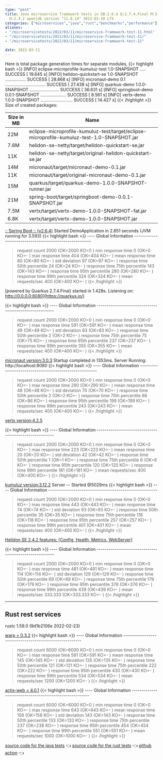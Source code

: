 ```yaml
---
type: "post"
title: Java microservice framework tests in SB:2.6.4 Q:2.7.4.Final M:3.3.4 V:4.2.5
  H:2.4.2 openjdk version "11.0.14" 2022-01-18 LTS
categories: ["microservices","java","rust","benchmarks","performance"]
aliases:
- "/microservicetests/2022/03/11/microservice-framework-test-11.html"
- "/microservicetests/2022/03/11/microservice-framework-test-11/"
- "/microservicetests/2022/03/11/microservice-framework-test-11"

date: 2022-03-11
---
```


Here is total package generation times for separate modules,
{{< highlight bash >}}
[INFO] eclipse-microprofile-kumuluz-test 1.0-SNAPSHOT ..... SUCCESS [ 19.645 s]
[INFO] helidon-quickstart-se 1.0-SNAPSHOT ................. SUCCESS [ 28.868 s]
[INFO] micronaut-demo 0.1 ................................. SUCCESS [ 27.438 s]
[INFO] quarkus-demo 1.0.0-SNAPSHOT ........................ SUCCESS [ 36.631 s]
[INFO] springboot-demo 0.0.1-SNAPSHOT ..................... SUCCESS [  8.561 s]
[INFO] vertx-demo 1.0.0-SNAPSHOT .......................... SUCCESS [ 14.427 s]
{{< /highlight >}}
Size of created packages:

| Size in MB |  Name |
|------------|-------|
| 22M | eclipse-microprofile-kumuluz-test/target/eclipse-microprofile-kumuluz-test-1.0-SNAPSHOT.jar |
| 7.6M | helidon-se-netty/target/helidon-quickstart-se.jar |
| 11K | helidon-se-netty/target/original-helidon-quickstart-se.jar |
| 14M | micronaut/target/micronaut-demo-0.1.jar |
| 11K | micronaut/target/original-micronaut-demo-0.1.jar |
| 15M | quarkus/target/quarkus-demo-1.0.0-SNAPSHOT-runner.jar |
| 21M | spring-boot/target/springboot-demo-0.0.1-SNAPSHOT.jar |
| 7.5M | vertx/target/vertx-demo-1.0.0-SNAPSHOT-fat.jar |
| 6.8K | vertx/target/vertx-demo-1.0.0-SNAPSHOT.jar |


[:: Spring Boot ::                (v2.6.4)](https://spring.io/projects/spring-boot) 
Started DemoApplication in 2.851 seconds (JVM running for 3.593)
{{< highlight bash >}}
---- Global Information --------------------------------------------------------
> request count                                       2000 (OK=2000   KO=0     )
> min response time                                      0 (OK=0      KO=-     )
> max response time                                    404 (OK=404    KO=-     )
> mean response time                                    80 (OK=80     KO=-     )
> std deviation                                         97 (OK=97     KO=-     )
> response time 50th percentile                         24 (OK=24     KO=-     )
> response time 75th percentile                        143 (OK=143    KO=-     )
> response time 95th percentile                        280 (OK=280    KO=-     )
> response time 99th percentile                        324 (OK=324    KO=-     )
> mean requests/sec                                    400 (OK=400    KO=-     )
{{< /highlight >}}

[powered by Quarkus 2.7.4.Final) started in 1.428s. Listening on: http://0.0.0.0:8080](https://quarkus.io/) 

{{< highlight bash >}}
---- Global Information --------------------------------------------------------
> request count                                       2000 (OK=2000   KO=0     )
> min response time                                      0 (OK=0      KO=-     )
> max response time                                    591 (OK=591    KO=-     )
> mean response time                                    49 (OK=49     KO=-     )
> std deviation                                         83 (OK=83     KO=-     )
> response time 50th percentile                          2 (OK=2      KO=-     )
> response time 75th percentile                         75 (OK=75     KO=-     )
> response time 95th percentile                        237 (OK=237    KO=-     )
> response time 99th percentile                        355 (OK=355    KO=-     )
> mean requests/sec                                    400 (OK=400    KO=-     )
{{< /highlight >}}

[micronaut version:3.0.3](https://micronaut.io/) 
Startup completed in 1353ms. Server Running: http://localhost:8080
{{< highlight bash >}}
---- Global Information --------------------------------------------------------
> request count                                       2000 (OK=2000   KO=0     )
> min response time                                      0 (OK=0      KO=-     )
> max response time                                    290 (OK=290    KO=-     )
> mean response time                                    48 (OK=48     KO=-     )
> std deviation                                         70 (OK=70     KO=-     )
> response time 50th percentile                          2 (OK=2      KO=-     )
> response time 75th percentile                         86 (OK=86     KO=-     )
> response time 95th percentile                        199 (OK=199    KO=-     )
> response time 99th percentile                        243 (OK=243    KO=-     )
> mean requests/sec                                    400 (OK=400    KO=-     )
{{< /highlight >}}

[vertx version:4.2.5](https://vertx.io/) 

{{< highlight bash >}}
---- Global Information --------------------------------------------------------
> request count                                       2000 (OK=2000   KO=0     )
> min response time                                      0 (OK=0      KO=-     )
> max response time                                    223 (OK=223    KO=-     )
> mean response time                                    20 (OK=20     KO=-     )
> std deviation                                         42 (OK=42     KO=-     )
> response time 50th percentile                          1 (OK=1      KO=-     )
> response time 75th percentile                          6 (OK=6      KO=-     )
> response time 95th percentile                        120 (OK=120    KO=-     )
> response time 99th percentile                        181 (OK=181    KO=-     )
> mean requests/sec                                    400 (OK=400    KO=-     )
{{< /highlight >}}

[kumuluz version:3.12.2](https://ee.kumuluz.com/) 
Server -- Started @5029ms
{{< highlight bash >}}
---- Global Information --------------------------------------------------------
> request count                                       2000 (OK=2000   KO=0     )
> min response time                                      0 (OK=0      KO=-     )
> max response time                                    443 (OK=443    KO=-     )
> mean response time                                    74 (OK=74     KO=-     )
> std deviation                                         93 (OK=93     KO=-     )
> response time 50th percentile                         35 (OK=35     KO=-     )
> response time 75th percentile                        118 (OK=118    KO=-     )
> response time 95th percentile                        257 (OK=257    KO=-     )
> response time 99th percentile                        401 (OK=401    KO=-     )
> mean requests/sec                                    400 (OK=400    KO=-     )
{{< /highlight >}}

[Helidon SE 2.4.2 features: [Config, Health, Metrics, WebServer]](https://helidon.io/) 

{{< highlight bash >}}
---- Global Information --------------------------------------------------------
> request count                                       2000 (OK=2000   KO=0     )
> min response time                                      0 (OK=0      KO=-     )
> max response time                                    481 (OK=481    KO=-     )
> mean response time                                   114 (OK=114    KO=-     )
> std deviation                                        129 (OK=129    KO=-     )
> response time 50th percentile                         69 (OK=69     KO=-     )
> response time 75th percentile                        179 (OK=179    KO=-     )
> response time 95th percentile                        376 (OK=376    KO=-     )
> response time 99th percentile                        439 (OK=439    KO=-     )
> mean requests/sec                                333.333 (OK=333.333 KO=-     )
{{< /highlight >}}

***  
## Rust rest services 
rustc 1.59.0 (9d1b2106e 2022-02-23)


[warp = 0.3.2](http://docs.rs/warp)
{{< highlight bash >}}
---- Global Information --------------------------------------------------------
> request count                                       6000 (OK=6000   KO=0     )
> min response time                                      0 (OK=0      KO=-     )
> max response time                                    591 (OK=591    KO=-     )
> mean response time                                   145 (OK=145    KO=-     )
> std deviation                                        135 (OK=135    KO=-     )
> response time 50th percentile                        121 (OK=121    KO=-     )
> response time 75th percentile                        222 (OK=222    KO=-     )
> response time 95th percentile                        430 (OK=430    KO=-     )
> response time 99th percentile                        534 (OK=534    KO=-     )
> mean requests/sec                                   1200 (OK=1200   KO=-     )
{{< /highlight >}}

[actix-web = 4.0.1](http://docs.rs/actix-web)
{{< highlight bash >}}
---- Global Information --------------------------------------------------------
> request count                                       6000 (OK=6000   KO=0     )
> min response time                                      0 (OK=0      KO=-     )
> max response time                                    643 (OK=643    KO=-     )
> mean response time                                   158 (OK=158    KO=-     )
> std deviation                                        143 (OK=143    KO=-     )
> response time 50th percentile                        133 (OK=133    KO=-     )
> response time 75th percentile                        237 (OK=238    KO=-     )
> response time 95th percentile                        454 (OK=454    KO=-     )
> response time 99th percentile                        551 (OK=551    KO=-     )
> mean requests/sec                                   1000 (OK=1000   KO=-     )
{{< /highlight >}}

[source code for the java tests](https://github.com/ozkanpakdil/test-microservice-frameworks)  👈 [source code for the rust tests](https://github.com/ozkanpakdil/rust-examples)  👈 [github action](https://github.com/ozkanpakdil/test-microservice-frameworks/actions/runs/1970710122)  👈 
